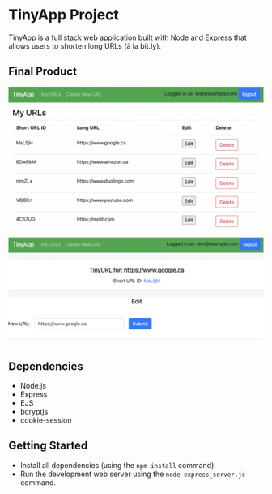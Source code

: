 # TinyApp Project

TinyApp is a full stack web application built with Node and Express that allows users to shorten long URLs (à la bit.ly).

## Final Product

!["Screenshot of URLs main page"](https://github.com/coreenhuang/tinyapp/blob/main/docs/urls-mainpage.png?raw=true)
!["Screenshot of editing a URL page"](https://github.com/coreenhuang/tinyapp/blob/main/docs/editURL-page.png?raw=true)

## Dependencies

- Node.js
- Express
- EJS
- bcryptjs
- cookie-session

## Getting Started

- Install all dependencies (using the `npm install` command).
- Run the development web server using the `node express_server.js` command.